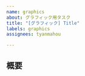 ```yaml
---
name: graphics
about: グラフィック用タスク　
title: "[グラフィック] Title"
labels: graphics
assignees: tyanmahou

---
```


## 概要

